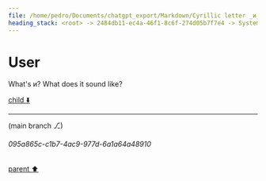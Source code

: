 ```yaml
---
file: /home/pedro/Documents/chatgpt_export/Markdown/Cyrillic letter _и_ sound.md
heading_stack: <root> -> 2484db11-ec4a-46f1-8c6f-274d05b7f7e4 -> System -> 4c14d240-3357-40ec-b5d4-85d0925c2d98 -> System -> aaa264e9-cc37-476d-8b2f-3a549ab16123 -> User
---
```

# User

What's и? What does it sound like?

[child ⬇️](#095a865c-c1b7-4ac9-977d-6a1a64a48910)

---

(main branch ⎇)
###### 095a865c-c1b7-4ac9-977d-6a1a64a48910
[parent ⬆️](#aaa264e9-cc37-476d-8b2f-3a549ab16123)
